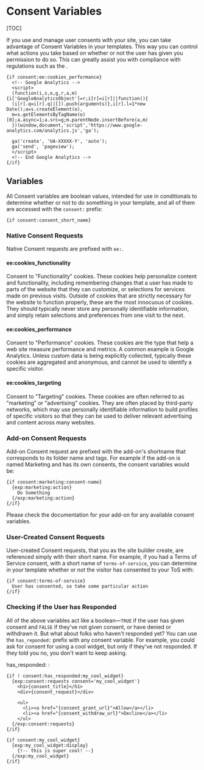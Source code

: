<!--
    This source file is part of the open source project
    ExpressionEngine User Guide (https://github.com/ExpressionEngine/ExpressionEngine-User-Guide)

    @link      https://expressionengine.com/
    @copyright Copyright (c) 2003-2020, Packet Tide, LLC (https://packettide.com)
    @license   https://expressionengine.com/license Licensed under Apache License, Version 2.0
-->

# Consent Variables

[TOC]

If you use and manage user consents with your site, you can take advantage of Consent Variables in your templates. This way you can control what actions you take based on whether or not the user has given you permission to do so. This can greatly assist you with compliance with regulations such as the .

    {if consent:ee:cookies_performance}
      <!-- Google Analytics -->
      <script>
      (function(i,s,o,g,r,a,m){i['GoogleAnalyticsObject']=r;i[r]=i[r]||function(){
      (i[r].q=i[r].q||[]).push(arguments)},i[r].l=1*new Date();a=s.createElement(o),
      m=s.getElementsByTagName(o)[0];a.async=1;a.src=g;m.parentNode.insertBefore(a,m)
      })(window,document,'script','https://www.google-analytics.com/analytics.js','ga');

      ga('create', 'UA-XXXXX-Y', 'auto');
      ga('send', 'pageview');
      </script>
      <!-- End Google Analytics -->
    {/if}

## Variables

All Consent variables are boolean values, intended for use in conditionals to determine whether or not to do something in your template, and all of them are accessed with the `consent:` prefix:

    {if consent:consent_short_name}

### Native Consent Requests

Native Consent requests are prefixed with `ee:`.

#### ee:cookies_functionality

Consent to "Functionality" cookies. These cookies help personalize content and functionality, including remembering changes that a user has made to parts of the website that they can customize, or selections for services made on previous visits. Outside of cookies that are strictly necessary for the website to function properly, these are the most innocuous of cookies. They should typically never store any personally identifiable information, and simply retain selections and preferences from one visit to the next.

#### ee:cookies_performance

Consent to "Performance" cookies. These cookies are the type that help a web site measure performance and metrics. A common example is Google Analytics. Unless custom data is being explicitly collected, typically these cookies are aggregated and anonymous, and cannot be used to identify a specific visitor.

#### ee:cookies_targeting

Consent to "Targeting" cookies. These cookies are often referred to as "marketing" or "advertising" cookies. They are often placed by third-party networks, which may use personally identifiable information to build profiles of specific visitors so that they can be used to deliver relevant advertising and content across many websites.

### Add-on Consent Requests

Add-on Consent request are prefixed with the add-on's shortname that corresponds to its folder name and tags. For example if the add-on is named Marketing and has its own consents, the consent variables would be:

    {if consent:marketing:consent-name}
      {exp:marketing:action}
        Do Something
      {/exp:marketing:action}
    {/if}

Please check the documentation for your add-on for any available consent variables.

### User-Created Consent Requests

User-created Consent requests, that you as the site builder create, are referenced simply with their short name. For example, if you had a Terms of Service consent, with a short name of `terms-of-service`, you can determine in your template whether or not the visitor has consented to your ToS with:

    {if consent:terms-of-service}
      User has consented, so take some particular action
    {/if}

### Checking if the User has Responded

All of the above variables act like a boolean—`TRUE` if the user has given consent and `FALSE` if they've not given consent, or have denied or withdrawn it. But what about folks who haven't responded yet? You can use the `has_reponded:` prefix with any consent variable. For example, you could ask for consent for using a cool widget, but only if they've not responded. If they told you no, you don't want to keep asking.

has_responded: :

    {if ! consent:has_responded:my_cool_widget}
      {exp:consent:requests consent='my_cool_widget'}
        <h1>{consent_title}</h1>
        <div>{consent_request}</div>

        <ul>
          <li><a href="{consent_grant_url}">Allow</a></li>
          <li><a href="{consent_withdraw_url}">Decline</a></li>
        </ul>
      {/exp:consent:requests}
    {/if}

    {if consent:my_cool_widget}
      {exp:my_cool_widget:display}
        {!-- this is super cool! --}
      {/exp:my_cool_widget}
    {/if}
